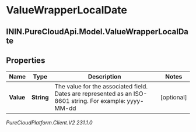 # ValueWrapperLocalDate

## ININ.PureCloudApi.Model.ValueWrapperLocalDate

## Properties

|Name | Type | Description | Notes|
|------------ | ------------- | ------------- | -------------|
| **Value** | **String** | The value for the associated field. Dates are represented as an ISO-8601 string. For example: yyyy-MM-dd | [optional] |



_PureCloudPlatform.Client.V2 231.1.0_
